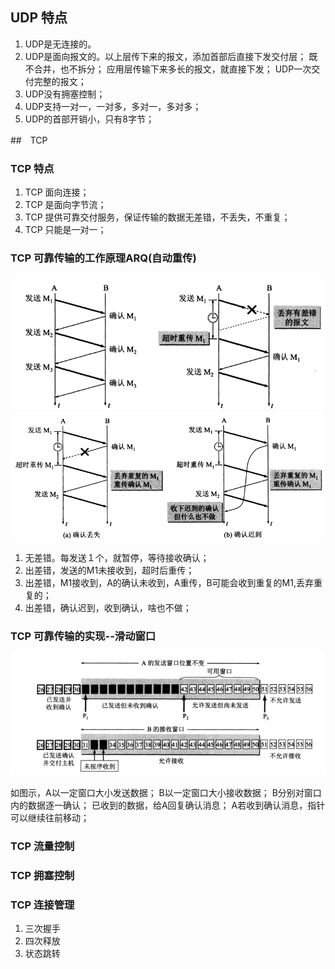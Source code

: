 ## UDP 特点
1. UDP是无连接的。
2. UDP是面向报文的。以上层传下来的报文，添加首部后直接下发交付层； 既不合并，也不拆分； 应用层传输下来多长的报文，就直接下发； UDP一次交付完整的报文； 
3. UDP没有拥塞控制； 
4. UDP支持一对一，一对多，多对一，多对多； 
5. UDP的首部开销小，只有8字节； 

##　TCP 
### TCP 特点
1. TCP 面向连接；
2. TCP 是面向字节流；　
3. TCP 提供可靠交付服务，保证传输的数据无差错，不丢失，不重复；　
4. TCP 只能是一对一；　

### TCP 可靠传输的工作原理ARQ(自动重传)
![tcp可靠传输１](./picture/tcp可靠传输１.png)
![tcp可靠传输２](./picture/tcp可靠传输２.png)
1. 无差错。每发送１个，就暂停，等待接收确认；　
2. 出差错，发送的M1未接收到，超时后重传；　
3. 出差错，M1接收到，A的确认未收到，A重传，B可能会收到重复的M1,丢弃重复的； 
4. 出差错，确认迟到，收到确认，啥也不做；

### TCP 可靠传输的实现--滑动窗口

![tcp可靠传输２](https://github.com/Abiggg/Note/blob/master/img/tcpImage/tcp%E6%BB%91%E7%AA%97%E7%9A%84%E5%AE%9E%E7%8E%B0.png?raw=true)

如图示，A以一定窗口大小发送数据； B以一定窗口大小接收数据； B分别对窗口内的数据逐一确认； 已收到的数据，给A回复确认消息； A若收到确认消息，指针可以继续往前移动； 
### TCP 流量控制

### TCP 拥塞控制

### TCP 连接管理
1. 三次握手
2. 四次释放
3. 状态跳转





